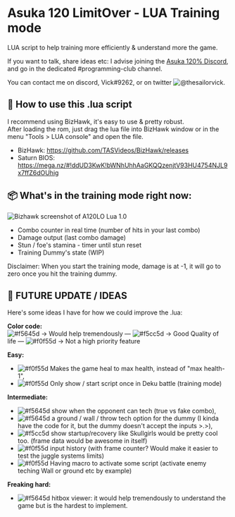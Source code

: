 # Asuka 120 LimitOver - LUA Training mode
LUA script to help training more efficiently & understand more the game.

If you want to talk, share ideas etc: I advise joining the [Asuka 120% Discord](https://discordapp.com/invite/K4WyTCC), and go in the dedicated #programming-club channel.

You can contact me on discord, Vick#9262, or on twitter ![@thesailorvick](https://twitter.com/TheSailorVick).



## 🔰 How to use this .lua script
I recommend using BizHawk, it's easy to use & pretty robust.  
After loading the rom, just drag the lua file into BizHawk window or in the menu "Tools > LUA console" and open the file.

- BizHawk: https://github.com/TASVideos/BizHawk/releases
- Saturn BIOS: https://mega.nz/#!ddUD3KwK!bWNhUhhAaGKQQzenjtV93HU4754NJL9x7ffZ6dOUhig



## 📦 What's in the training mode right now:
![Bizhawk screenshot of A120LO Lua 1.0](https://media.discordapp.net/attachments/606287985801166878/615225027910041611/EmuHawk_2019-08-24_21.58.08.png?width=720&height=530)
- Combo counter in real time (number of hits in your last combo)
- Damage output (last combo damage)
- Stun / foe's stamina - timer until stun reset
- Training Dummy's state (WIP)

Disclaimer: When you start the training mode, damage is at -1, it will go to zero once you hit the training dummy.



## 🔁 FUTURE UPDATE / IDEAS
Here's some ideas I have for how we could improve the .lua:

**Color code:**  
![#f5645d](https://placehold.it/15/f5645d/000000?text=+) → Would help tremendously — ![#f5cc5d](https://placehold.it/15/f5cc5d/000000?text=+) → Good Quality of life — ![#f0f55d](https://placehold.it/15/f0f55d/000000?text=+) → Not a high priority feature

__Easy:__
- ![#f0f55d](https://placehold.it/15/f0f55d/000000?text=+) Makes the game heal to max health, instead of "max health-1", 
- ![#f0f55d](https://placehold.it/15/f0f55d/000000?text=+) Only show / start script once in Deku battle (training mode)

__Intermediate:__ 
- ![#f5645d](https://placehold.it/15/f5645d/000000?text=+) show when the opponent can tech (true vs fake combo),
- ![#f5645d](https://placehold.it/15/f5645d/000000?text=+) a ground / wall / throw tech option for the dummy (I kinda have the code for it, but the dummy doesn't accept the inputs >.>),
- ![#f5cc5d](https://placehold.it/15/f5cc5d/000000?text=+) show startup/recovery like Skullgirls would be pretty cool too. (frame data would be awesome in itself)
- ![#f0f55d](https://placehold.it/15/f0f55d/000000?text=+) input history (with frame counter? Would make it easier to test the juggle systems limits)
- ![#f0f55d](https://placehold.it/15/f0f55d/000000?text=+) Having macro to activate some script (activate enemy teching Wall or ground etc by example)

__Freaking hard:__
- ![#f5645d](https://placehold.it/15/f5645d/000000?text=+) hitbox viewer: it would help tremendously to understand the game but is the hardest to implement.
